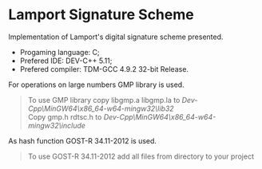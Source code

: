 # Lamport Signature Scheme
Implementation of Lamport's digital signature scheme presented.

* Progaming language: C; 
* Prefered IDE: DEV-C++ 5.11; 
* Prefered compiler: TDM-GCC 4.9.2 32-bit Release.

For operations on large numbers GMP library is used. <br/>
> To use GMP library copy libgmp.a libgmp.la to *Dev-Cpp\MinGW64\x86_64-w64-mingw32\lib32*<br/>
> Copy gmp.h rdtsc.h to *Dev-Cpp\MinGW64\x86_64-w64-mingw32\include*

As hash function GOST-R 34.11-2012 is used.
> To use GOST-R 34.11-2012 add all files from directory to your project
